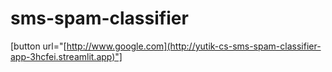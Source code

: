 # sms-spam-classifier
[button url="[http://www.google.com](http://yutik-cs-sms-spam-classifier-app-3hcfei.streamlit.app)"]
